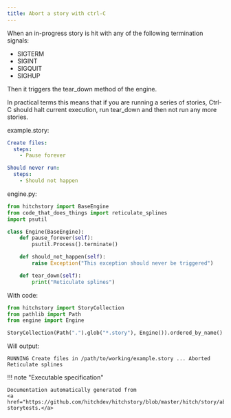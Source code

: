 ```yaml
---
title: Abort a story with ctrl-C
---
```




When an in-progress story is hit with any of the
following termination signals:

* SIGTERM
* SIGINT
* SIGQUIT
* SIGHUP

Then it triggers the tear_down method of the
engine.

In practical terms this means that if you are running
a series of stories, Ctrl-C should halt current execution,
run tear_down and then not run any more stories.




example.story:

```yaml
Create files:
  steps:
    - Pause forever

Should never run:
  steps:
    - Should not happen
```
engine.py:

```python
from hitchstory import BaseEngine
from code_that_does_things import reticulate_splines
import psutil

class Engine(BaseEngine):
    def pause_forever(self):
        psutil.Process().terminate()

    def should_not_happen(self):
        raise Exception("This exception should never be triggered")

    def tear_down(self):
        print("Reticulate splines")
```

With code:

```python
from hitchstory import StoryCollection
from pathlib import Path
from engine import Engine

```






```python
StoryCollection(Path(".").glob("*.story"), Engine()).ordered_by_name().play()
```

Will output:
```
RUNNING Create files in /path/to/working/example.story ... Aborted
Reticulate splines
```









!!! note "Executable specification"

    Documentation automatically generated from 
    <a href="https://github.com/hitchdev/hitchstory/blob/master/hitch/story/abort.story">abort.story
    storytests.</a>

